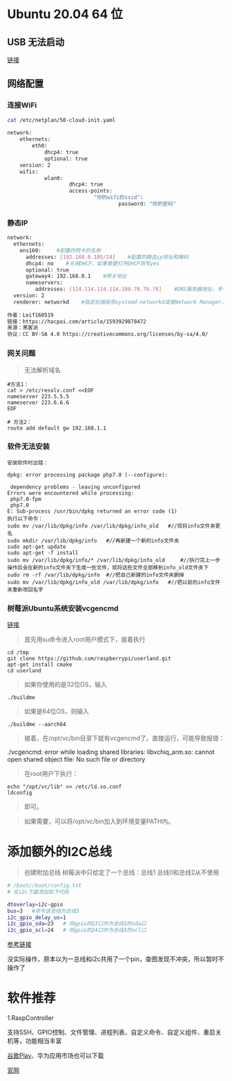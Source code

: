 # Ubuntu 20.04 64 位

## USB 无法启动
[链接](https://www.raspberrypi.org/forums/viewtopic.php?t=278791)

## 网络配置
### 连接WiFi
```bash
cat /etc/netplan/50-cloud-init.yaml
 
network:
    ethernets:
        eth0:
            dhcp4: true
            optional: true
    version: 2
    wifis:
            wlan0:
                    dhcp4: true
                    access-points:
                            "你的wifi的ssid":
                                    password: "你的密码"
```
### 静态IP
```bash
network:
  ethernets:
    ens160:     #配置的网卡的名称
      addresses: [192.168.0.105/24]    #配置的静态ip地址和掩码
      dhcp4: no    #关闭DHCP，如果需要打开DHCP则写yes
      optional: true
      gateway4: 192.168.0.1    #网关地址
      nameservers:
         addresses: [114.114.114.114,180.76.76.76]    #DNS服务器地址，多个DNS服务器地址需要用英文逗号分隔开
  version: 2
  renderer: networkd    #指定后端采用systemd-networkd或者Network Manager，可不填写则默认使用systemd-workd
  
作者：Leif160519
链接：https://hacpai.com/article/1593929878472
来源：黑客派
协议：CC BY-SA 4.0 https://creativecommons.org/licenses/by-sa/4.0/
```

### 网关问题

>无法解析域名

```
#方法1：
cat > /etc/resolv.conf <<EOF
nameserver 223.5.5.5
nameserver 223.6.6.6
EOF

# 方法2：
route add default gw 192.168.1.1
```
### 软件无法安装

```
安装软件时出错：

dpkg: error processing package php7.0 (--configure):

 dependency problems - leaving unconfigured
Errors were encountered while processing:
 php7.0-fpm
 php7.0
E: Sub-process /usr/bin/dpkg returned an error code (1)
执行以下命令：
sudo mv /var/lib/dpkg/info /var/lib/dpkg/info_old   #//现将info文件夹更名
sudo mkdir /var/lib/dpkg/info   #//再新建一个新的info文件夹
sudo apt-get update
sudo apt-get -f install
sudo mv /var/lib/dpkg/info/* /var/lib/dpkg/info_old     #//执行完上一步操作后会在新的info文件夹下生成一些文件，现将这些文件全部移到info_old文件夹下
sudo rm -rf /var/lib/dpkg/info  #//把自己新建的info文件夹删掉
sudo mv /var/lib/dpkg/info_old /var/lib/dpkg/info   #//把以前的info文件夹重新改回名字
```
### 树莓派Ubuntu系统安装vcgencmd

[链接](https://www.mmuaa.com/post/3fa8ee5cf9ec9134.html)

> 首先用su命令进入root用户模式下，接着执行
```
cd /tmp
git clone https://github.com/raspberrypi/userland.git 
apt-get install cmake
cd userland
```
> 如果你使用的是32位OS，输入
```
./buildme
```
> 如果是64位OS，则输入
```
./buildme --aarch64
```
> 接着，在/opt/vc/bin目录下就有vcgencmd了。直接运行，可能导致报错：

./vcgencmd: error while loading shared libraries: libvchiq_arm.so: cannot open shared object file: No such file or directory

> 在root用户下执行：
```
echo "/opt/vc/lib" >> /etc/ld.so.conf
ldconfig
```
> 即可。

> 如果需要，可以将/opt/vc/bin加入到环境变量PATH内。

# 添加额外的I2C总线

> 创建附加总线
> 树莓派中只给定了一个总线：总线1
> 总线0和总线2从不使用

```bash
# /boot//boot/config.txt
# 在i2c下面添加如下代码

dtoverlay=i2c-gpio
bus=3   #命令该总线为总线3
i2c_gpio_delay_us=1
i2c_gpio_sda=23   # 将gpio的23口作为总线3的sda口
i2c_gpio_scl=24   # 将gpio的24口作为总线3的scl口
```

[参考链接](https://www.cnblogs.com/denglinzhe/p/12673826.html)

没实际操作，原本以为一总线和i2c共用了一个pin，查图发现不冲突，所以暂时不操作了

# 软件推荐

1.RaspController

支持SSH、GPIO控制、文件管理、进程列表、自定义命令、自定义组件、重启关机等，功能相当丰富

[谷歌Play](https://play.google.com/store/apps/details?id=it.Ettore.raspcontroller)、华为应用市场也可以下载

[官网](https://www.gallinaettore.com/)
